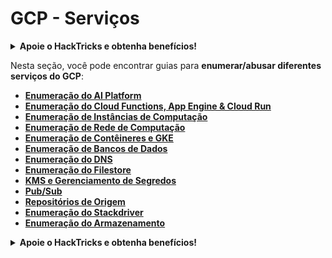 # GCP - Serviços

<details>

<summary><strong>Apoie o HackTricks e obtenha benefícios!</strong></summary>

* Se você deseja ver sua **empresa anunciada no HackTricks** ou se deseja acessar a **última versão do PEASS ou baixar o HackTricks em PDF**, verifique os [**PLANOS DE ASSINATURA**](https://github.com/sponsors/carlospolop)!
* Adquira o [**swag oficial do PEASS & HackTricks**](https://peass.creator-spring.com)
* Descubra [**The PEASS Family**](https://opensea.io/collection/the-peass-family), nossa coleção exclusiva de [**NFTs**](https://opensea.io/collection/the-peass-family)
* **Junte-se ao** 💬 [**grupo do Discord**](https://discord.gg/hRep4RUj7f) ou ao [**grupo do telegram**](https://t.me/peass) ou **siga-me** no **Twitter** 🐦 [**@carlospolopm**](https://twitter.com/carlospolopm).
* **Compartilhe suas técnicas de hacking enviando PRs para os repositórios do** [**HackTricks**](https://github.com/carlospolop/hacktricks) e [**HackTricks Cloud**](https://github.com/carlospolop/hacktricks-cloud) no github.

</details>

Nesta seção, você pode encontrar guias para **enumerar/abusar diferentes serviços do GCP**:

* [**Enumeração do AI Platform**](gcp-ai-platform-enum.md)
* [**Enumeração do Cloud Functions, App Engine & Cloud Run**](../../gcp-pentesting/gcp-services/gcp-cloud-functions-enum.md)
* [**Enumeração de Instâncias de Computação**](../../gcp-pentesting/gcp-services/gcp-compute-instances-enum/)
* [**Enumeração de Rede de Computação**](broken-reference)
* [**Enumeração de Contêineres e GKE**](gcp-containers-gke-and-composer-enum.md)
* [**Enumeração de Bancos de Dados**](gcp-databases-enum/)
* [**Enumeração do DNS**](gcp-dns-enum.md)
* [**Enumeração do Filestore**](gcp-filestore-enum.md)
* [**KMS e Gerenciamento de Segredos**](gcp-kms-and-secrets-management-enum.md)
* [**Pub/Sub**](gcp-pub-sub.md)
* [**Repositórios de Origem**](gcp-source-repositories-enum.md)
* [**Enumeração do Stackdriver**](gcp-stackdriver-enum.md)
* [**Enumeração do Armazenamento**](gcp-storage-enum.md)

<details>

<summary><strong>Apoie o HackTricks e obtenha benefícios!</strong></summary>

* Se você deseja ver sua **empresa anunciada no HackTricks** ou se deseja acessar a **última versão do PEASS ou baixar o HackTricks em PDF**, verifique os [**PLANOS DE ASSINATURA**](https://github.com/sponsors/carlospolop)!
* Adquira o [**swag oficial do PEASS & HackTricks**](https://peass.creator-spring.com)
* Descubra [**The PEASS Family**](https://opensea.io/collection/the-peass-family), nossa coleção exclusiva de [**NFTs**](https://opensea.io/collection/the-peass-family)
* **Junte-se ao** 💬 [**grupo do Discord**](https://discord.gg/hRep4RUj7f) ou ao [**grupo do telegram**](https://t.me/peass) ou **siga-me** no **Twitter** 🐦 [**@carlospolopm**](https://twitter.com/carlospolopm).
* **Compartilhe suas técnicas de hacking enviando PRs para os repositórios do** [**HackTricks**](https://github.com/carlospolop/hacktricks) e [**HackTricks Cloud**](https://github.com/carlospolop/hacktricks-cloud) no github.

</details>